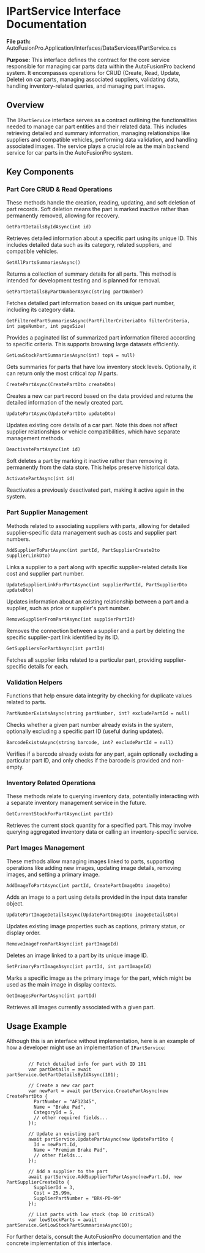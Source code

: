 # IPartService Interface Documentation

**File path:** AutoFusionPro.Application/Interfaces/DataServices/IPartService.cs

**Purpose:** This interface defines the contract for the core service responsible for managing car parts data within the AutoFusionPro backend system. It encompasses operations for CRUD (Create, Read, Update, Delete) on car parts, managing associated suppliers, validating data, handling inventory-related queries, and managing part images.

## Overview

The `IPartService` interface serves as a contract outlining the functionalities needed to manage car part entities and their related data. This includes retrieving detailed and summary information, managing relationships like suppliers and compatible vehicles, performing data validation, and handling associated images. The service plays a crucial role as the main backend service for car parts in the AutoFusionPro system.

## Key Components

### Part Core CRUD & Read Operations

These methods handle the creation, reading, updating, and soft deletion of part records. Soft deletion means the part is marked inactive rather than permanently removed, allowing for recovery.

`GetPartDetailsByIdAsync(int id)`

Retrieves detailed information about a specific part using its unique ID. This includes detailed data such as its category, related suppliers, and compatible vehicles.

`GetAllPartsSummariesAsync()`

Returns a collection of summary details for all parts. This method is intended for development testing and is planned for removal.

`GetPartDetailsByPartNumberAsync(string partNumber)`

Fetches detailed part information based on its unique part number, including its category data.

`GetFilteredPartSummariesAsync(PartFilterCriteriaDto filterCriteria, int pageNumber, int pageSize)`

Provides a paginated list of summarized part information filtered according to specific criteria. This supports browsing large datasets efficiently.

`GetLowStockPartSummariesAsync(int? topN = null)`

Gets summaries for parts that have low inventory stock levels. Optionally, it can return only the most critical *top N* parts.

`CreatePartAsync(CreatePartDto createDto)`

Creates a new car part record based on the data provided and returns the detailed information of the newly created part.

`UpdatePartAsync(UpdatePartDto updateDto)`

Updates existing core details of a car part. Note this does not affect supplier relationships or vehicle compatibilities, which have separate management methods.

`DeactivatePartAsync(int id)`

Soft deletes a part by marking it inactive rather than removing it permanently from the data store. This helps preserve historical data.

`ActivatePartAsync(int id)`

Reactivates a previously deactivated part, making it active again in the system.

### Part Supplier Management

Methods related to associating suppliers with parts, allowing for detailed supplier-specific data management such as costs and supplier part numbers.

`AddSupplierToPartAsync(int partId, PartSupplierCreateDto supplierLinkDto)`

Links a supplier to a part along with specific supplier-related details like cost and supplier part number.

`UpdateSupplierLinkForPartAsync(int supplierPartId, PartSupplierDto updateDto)`

Updates information about an existing relationship between a part and a supplier, such as price or supplier's part number.

`RemoveSupplierFromPartAsync(int supplierPartId)`

Removes the connection between a supplier and a part by deleting the specific supplier-part link identified by its ID.

`GetSuppliersForPartAsync(int partId)`

Fetches all supplier links related to a particular part, providing supplier-specific details for each.

### Validation Helpers

Functions that help ensure data integrity by checking for duplicate values related to parts.

`PartNumberExistsAsync(string partNumber, int? excludePartId = null)`

Checks whether a given part number already exists in the system, optionally excluding a specific part ID (useful during updates).

`BarcodeExistsAsync(string barcode, int? excludePartId = null)`

Verifies if a barcode already exists for any part, again optionally excluding a particular part ID, and only checks if the barcode is provided and non-empty.

### Inventory Related Operations

These methods relate to querying inventory data, potentially interacting with a separate inventory management service in the future.

`GetCurrentStockForPartAsync(int partId)`

Retrieves the current stock quantity for a specified part. This may involve querying aggregated inventory data or calling an inventory-specific service.

### Part Images Management

These methods allow managing images linked to parts, supporting operations like adding new images, updating image details, removing images, and setting a primary image.

`AddImageToPartAsync(int partId, CreatePartImageDto imageDto)`

Adds an image to a part using details provided in the input data transfer object.

`UpdatePartImageDetailsAsync(UpdatePartImageDto imageDetailsDto)`

Updates existing image properties such as captions, primary status, or display order.

`RemoveImageFromPartAsync(int partImageId)`

Deletes an image linked to a part by its unique image ID.

`SetPrimaryPartImageAsync(int partId, int partImageId)`

Marks a specific image as the primary image for the part, which might be used as the main image in display contexts.

`GetImagesForPartAsync(int partId)`

Retrieves all images currently associated with a given part.

## Usage Example

Although this is an interface without implementation, here is an example of how a developer might use an implementation of `IPartService`:

```

        // Fetch detailed info for part with ID 101
        var partDetails = await partService.GetPartDetailsByIdAsync(101);

        // Create a new car part
        var newPart = await partService.CreatePartAsync(new CreatePartDto {
          PartNumber = "AF12345",
          Name = "Brake Pad",
          CategoryId = 5,
          // other required fields...
        });

        // Update an existing part
        await partService.UpdatePartAsync(new UpdatePartDto {
          Id = newPart.Id,
          Name = "Premium Brake Pad",
          // other fields...
        });

        // Add a supplier to the part
        await partService.AddSupplierToPartAsync(newPart.Id, new PartSupplierCreateDto {
          SupplierId = 3,
          Cost = 25.99m,
          SupplierPartNumber = "BRK-PD-99"
        });

        // List parts with low stock (top 10 critical)
        var lowStockParts = await partService.GetLowStockPartSummariesAsync(10);

```

For further details, consult the AutoFusionPro documentation and the concrete implementation of this interface.